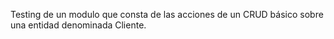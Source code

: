 Testing de un modulo que consta de las acciones de un CRUD básico sobre una entidad denominada Cliente.